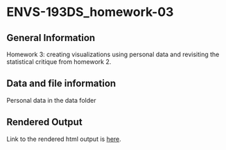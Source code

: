 # ENVS-193DS_homework-03

## General Information
Homework 3: creating visualizations using personal data and revisiting the statistical critique from homework 2.

## Data and file information

Personal data in the data folder

## Rendered Output

Link to the rendered html output is [here](https://progilegui.github.io/ENVS-193DS_homework-03/ENVS-193DS_homework-03.html).